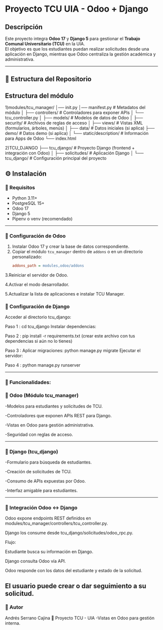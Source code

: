 # Proyecto TCU UIA - Odoo + Django

##  Descripción
Este proyecto integra **Odoo 17** y **Django 5** para gestionar el **Trabajo Comunal Universitario (TCU)** en la UIA.  
El objetivo es que los estudiantes puedan realizar solicitudes desde una aplicación en Django, mientras que Odoo centraliza la gestión académica y administrativa.

---

## 📂 Estructura del Repositorio

##  Estructura del módulo

1)modules/tcu_manager/
│── init.py
│── manifest.py # Metadatos del módulo
│
├── controllers/ # Controladores para exponer APIs
│ └── tcu_controller.py
│
├── models/ # Modelos de datos de Odoo
│
├── security/ # Archivos de reglas de acceso
│
├── views/ # Vistas XML (formularios, árboles, menús)
│
├── data/ # Datos iniciales (si aplica)
├── demo/ # Datos demo (si aplica)
│
└── static/description/ # Información para Apps de Odoo
└── index.html

2)TCU_DJANGO
├── tcu_django/ # Proyecto Django (frontend + integración con Odoo)
│ ├── solicitudes/ # Aplicación Django
│ └── tcu_django/ # Configuración principal del proyecto


## ⚙️ Instalación

### 🔹 Requisitos
- Python 3.11+
- PostgreSQL 15+
- Odoo 17
- Django 5
- Pipenv o venv (recomendado)

---

### 🔹 Configuración de Odoo
1. Instalar Odoo 17 y crear la base de datos correspondiente.
2. Copiar el módulo `tcu_manager` dentro de `addons` o en un directorio personalizado:
   ```ini
   addons_path = modules,odoo/addons
3.Reiniciar el servidor de Odoo.

4.Activar el modo desarrollador.

5.Actualizar la lista de aplicaciones e instalar TCU Manager.

### 🔹 Configuración de Django
Acceder al directorio tcu_django:

Paso 1 : 
cd tcu_django
Instalar dependencias:

Paso 2 :
pip install -r requirements.txt
(crear este archivo con tus dependencias si aún no lo tienes)

Paso 3 :
Aplicar migraciones:
python manage.py migrate
Ejecutar el servidor:

Paso 4 :
python manage.py runserver


-------------------------------------------------
### 🔹  Funcionalidades:

###  🔹 Odoo (Módulo tcu_manager)

-Modelos para estudiantes y solicitudes de TCU.

-Controladores que exponen APIs REST para Django.

-Vistas en Odoo para gestión administrativa.

-Seguridad con reglas de acceso.

------------------------------------------------
### 🔹 Django (tcu_django)
-Formulario para búsqueda de estudiantes.

-Creación de solicitudes de TCU.

-Consumo de APIs expuestas por Odoo.

-Interfaz amigable para estudiantes.

-----------------------------------------------
### 🔹 Integración Odoo ↔ Django
Odoo expone endpoints REST definidos en modules/tcu_manager/controllers/tcu_controller.py.

Django los consume desde tcu_django/solicitudes/odoo_rpc.py.

Flujo:

Estudiante busca su información en Django.

Django consulta Odoo vía API.

Odoo responde con los datos del estudiante y estado de la solicitud.

El usuario puede crear o dar seguimiento a su solicitud.
------------------------------------------------
### 📖 Autor
Andrés Serrano Cajina
📅 Proyecto TCU - UIA
-Vistas en Odoo para gestión interna.
